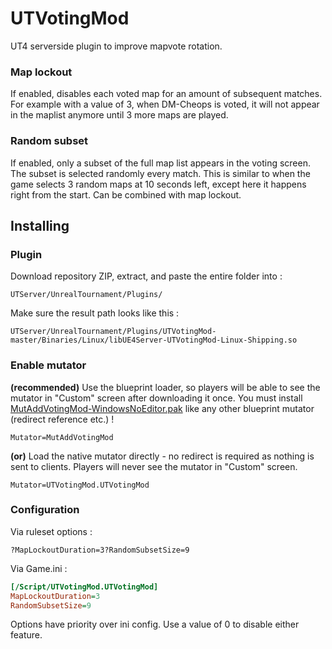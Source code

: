 # UTVotingMod
UT4 serverside plugin to improve mapvote rotation.

### Map lockout
If enabled, disables each voted map for an amount of subsequent matches. For example with a value of 3, when DM-Cheops is voted, it will not appear in the maplist anymore until 3 more maps are played.

### Random subset
If enabled, only a subset of the full map list appears in the voting screen. The subset is selected randomly every match.
This is similar to when the game selects 3 random maps at 10 seconds left, except here it happens right from the start.
Can be combined with map lockout.

## Installing

### Plugin
Download repository ZIP, extract, and paste the entire folder into :
```
UTServer/UnrealTournament/Plugins/
```
Make sure the result path looks like this :
```
UTServer/UnrealTournament/Plugins/UTVotingMod-master/Binaries/Linux/libUE4Server-UTVotingMod-Linux-Shipping.so
```

### Enable mutator
**(recommended)** Use the blueprint loader, so players will be able to see the mutator in "Custom" screen after downloading it once. You must install [MutAddVotingMod-WindowsNoEditor.pak](https://utcc.unrealpugs.com/mutator/651-Mapvote-Rotation-(plugin)) like any other blueprint mutator (redirect reference etc.) !
```
Mutator=MutAddVotingMod
```
**(or)** Load the native mutator directly - no redirect is required as nothing is sent to clients. Players will never see the mutator in "Custom" screen.
```
Mutator=UTVotingMod.UTVotingMod
```

### Configuration
Via ruleset options :
```
?MapLockoutDuration=3?RandomSubsetSize=9
```
Via Game.ini :
```ini
[/Script/UTVotingMod.UTVotingMod]
MapLockoutDuration=3
RandomSubsetSize=9
```
Options have priority over ini config.
Use a value of 0 to disable either feature.
